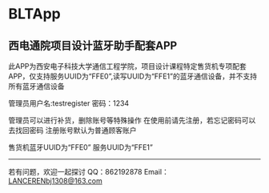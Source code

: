 # BLTApp

西电通院项目设计蓝牙助手配套APP
-------------------------------
此APP为西安电子科技大学通信工程学院，项目设计课程特定售货机专项配套APP，仅支持服务UUID为“FFE0”,读写UUID为“FFE1”的蓝牙通信设备，并不支持所有蓝牙通信设备

管理员用户名:testregister 密码：1234

管理员可以进行补货，删除账号等特殊操作
在使用前请先注册，若忘记密码可以去找回密码
注册账号默认为普通顾客账户

售货机蓝牙UUID为“FFE0”
服务UUID为“FFE1”

-------------------------------
若有问题，欢迎一起探讨 QQ：862192878   Email：LANCERENbj1308@163.com

